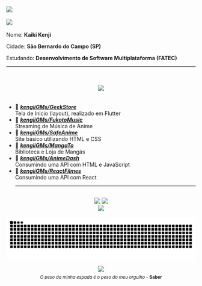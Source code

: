 ## 
<img src="https://user-images.githubusercontent.com/80048095/222851948-5fd136a3-9b76-4c44-a07c-8fc7e3956aff.png" width="250" align="left"/>
<br>
<br>
<img src="https://img.shields.io/static/v1?label=Perfil&message=KengiiGMs&color=yellow&style=for-the-badge&logo=Github">
<p>

   Nome: **Kaiki Kenji**
   
   Cidade: **São Bernardo do Campo (SP)**
   
   Estudando: **Desenvolvimento de Software Multiplataforma (FATEC)**
   
</p>
   <hr>
   <br/>
   <br/>
   
   <div align="center">
      <img src="https://user-images.githubusercontent.com/80048095/222839086-64094735-866b-498a-a782-db3c137941b1.png"         width="750" />
   </div>

   </br> 
  
   * 📗 [***kengiiGMs/GeekStore***](https://github.com/kengiiGMs/GeekStore.git) <br/>
    Tela de Inicio (layout), realizado em Flutter
   * 📗 [***kengiiGMs/FukotoMusic***](https://github.com/kengiiGMs/FukotoMusic) <br/>
    Streaming de Música de Anime
   * 📗 [***kengiiGMs/SafeAnime***](https://github.com/kengiiGMs/SafeAnime) <br/>
    Site básico utilizando HTML e CSS
   * 📗 [***kengiiGMs/MangaTo***](https://github.com/kengiiGMs/MangaTo) <br/>
    Biblioteca e Loja de Mangás
   * 📗 [***kengiiGMs/AnimeDash***](https://github.com/kengiiGMs/animeDash) <br/>
    Consumindo uma API com HTML e JavaScript
   * 📗 [***kengiiGMs/ReactFilmes***](https://github.com/kengiiGMs/ReactFilmes) <br/>
    Consumindo uma API com React
      <hr>
   </br>


   <div align="center"> 
      <img height="170px" src="https://github-readme-stats-sigma-five.vercel.app/api?username=KengiiGMs&show_icons=true&theme=algolia">
      <img height="170px" src="https://github-readme-stats-sigma-five.vercel.app/api/top-langs/?username=KengiiGMs&layout=compact&theme=algolia">  
   </div>

   <div align="center" > 
       <img height="40px" src="https://skillicons.dev/icons?i=html,css,bootstrap,react,js,jquery,php,mysql,java,cs,flutter" />

   ![Snake animation](https://github.com/KengiiGMs/KengiiGMs/blob/output/github-contribution-grid-snake.svg)

   </div>

</div>


<p align="center">
   <img src="https://user-images.githubusercontent.com/80048095/222841582-6b7be642-0a5a-44ce-82f8-e288da8f4c81.gif" align="center"><br/>
   <sub> <i>O peso da minha espada é o peso do meu orgulho</i> - <b>Saber</b></sub>
</p>

## 




 
